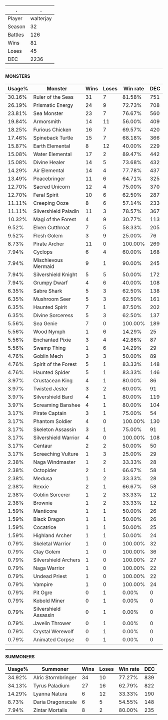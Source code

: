 .|.
|-|-
Player|walterjay
Season|32
Battles|126
Wins|81
Loses|45
DEC|2236

---
**MONSTERS**

Usage%|Monster|Wins|Loses|Win rate|DEC|
-|-|-|-|-|-|
30.16%|Ruler of the Seas|31|7|81.58%|751|
26.19%|Prismatic Energy|24|9|72.73%|708|
23.81%|Sea Monster|23|7|76.67%|560|
19.84%|Armorsmith|14|11|56.00%|409|
18.25%|Furious Chicken|16|7|69.57%|420|
17.46%|Spineback Turtle|15|7|68.18%|366|
15.87%|Earth Elemental|8|12|40.00%|229|
15.08%|Water Elemental|17|2|89.47%|442|
15.08%|Divine Healer|14|5|73.68%|432|
14.29%|Air Elemental|14|4|77.78%|437|
13.49%|Peacebringer|11|6|64.71%|325|
12.70%|Sacred Unicorn|12|4|75.00%|370|
12.70%|Feral Spirit|10|6|62.50%|287|
11.11%|Creeping Ooze|8|6|57.14%|233|
11.11%|Silvershield Paladin|11|3|78.57%|367|
10.32%|Magi of the Forest|4|9|30.77%|113|
9.52%|Elven Cutthroat|7|5|58.33%|205|
9.52%|Flesh Golem|3|9|25.00%|76|
8.73%|Pirate Archer|11|0|100.00%|269|
7.94%|Cyclops|6|4|60.00%|168|
7.94%|Mischievous Mermaid|9|1|90.00%|245|
7.94%|Silvershield Knight|5|5|50.00%|172|
7.94%|Grumpy Dwarf|4|6|40.00%|108|
6.35%|Sabre Shark|5|3|62.50%|138|
6.35%|Mushroom Seer|5|3|62.50%|161|
6.35%|Haunted Spirit|7|1|87.50%|202|
6.35%|Divine Sorceress|5|3|62.50%|137|
5.56%|Sea Genie|7|0|100.00%|189|
5.56%|Wood Nymph|1|6|14.29%|25|
5.56%|Enchanted Pixie|3|4|42.86%|87|
5.56%|Swamp Thing|1|6|14.29%|29|
4.76%|Goblin Mech|3|3|50.00%|89|
4.76%|Spirit of the Forest|5|1|83.33%|148|
4.76%|Haunted Spider|5|1|83.33%|146|
3.97%|Crustacean King|4|1|80.00%|86|
3.97%|Twisted Jester|3|2|60.00%|91|
3.97%|Silvershield Bard|4|1|80.00%|119|
3.97%|Screaming Banshee|4|1|80.00%|104|
3.17%|Pirate Captain|3|1|75.00%|54|
3.17%|Phantom Soldier|4|0|100.00%|130|
3.17%|Skeleton Assassin|3|1|75.00%|91|
3.17%|Silvershield Warrior|4|0|100.00%|108|
3.17%|Centaur|2|2|50.00%|50|
3.17%|Screeching Vulture|1|3|25.00%|29|
2.38%|Naga Windmaster|1|2|33.33%|28|
2.38%|Octopider|2|1|66.67%|58|
2.38%|Medusa|1|2|33.33%|28|
2.38%|Rexxie|2|1|66.67%|58|
2.38%|Goblin Sorcerer|1|2|33.33%|12|
2.38%|Brownie|1|2|33.33%|12|
1.59%|Manticore|1|1|50.00%|26|
1.59%|Black Dragon|1|1|50.00%|26|
1.59%|Cocatrice|1|1|50.00%|25|
1.59%|Highland Archer|1|1|50.00%|24|
0.79%|Skeletal Warrior|1|0|100.00%|32|
0.79%|Clay Golem|1|0|100.00%|36|
0.79%|Silvershield Archers|1|0|100.00%|27|
0.79%|Naga Warrior|1|0|100.00%|22|
0.79%|Undead Priest|1|0|100.00%|22|
0.79%|Vampire|1|0|100.00%|24|
0.79%|Pit Ogre|0|1|0.00%|0|
0.79%|Kobold Miner|0|1|0.00%|0|
0.79%|Silvershield Assassin|0|1|0.00%|0|
0.79%|Javelin Thrower|0|1|0.00%|0|
0.79%|Crystal Werewolf|0|1|0.00%|0|
0.79%|Animated Corpse|0|1|0.00%|0|

---
**SUMMONERS**

Usage%|Summoner|Wins|Loses|Win rate|DEC|
-|-|-|-|-|-|
34.92%|Alric Stormbringer|34|10|77.27%|839|
34.13%|Tyrus Paladium|27|16|62.79%|822|
14.29%|Lyanna Natura|6|12|33.33%|190|
8.73%|Daria Dragonscale|6|5|54.55%|148|
7.94%|Zintar Mortalis|8|2|80.00%|235|
